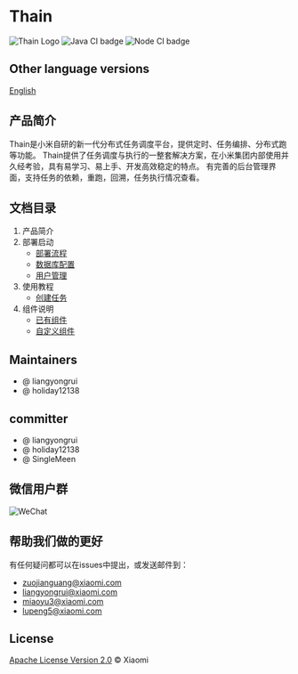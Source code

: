 <!--
 Copyright (c) 2019, Xiaomi, Inc.  All rights reserved.
 This source code is licensed under the Apache License Version 2.0, which
 can be found in the LICENSE file in the root directory of this source tree.
-->
# Thain

![Thain Logo](https://raw.githubusercontent.com/XiaoMi/Thain/master/docs/images/logo.png)
![Java CI badge](https://github.com/XiaoMi/Thain/workflows/Java%20CI/badge.svg)
![Node CI badge](https://github.com/XiaoMi/Thain/workflows/Node%20CI/badge.svg)

## Other language versions

[English](./readme.md)

## 产品简介

Thain是小米自研的新一代分布式任务调度平台，提供定时、任务编排、分布式跑等功能。
Thain提供了任务调度与执行的一整套解决方案，在小米集团内部使用并久经考验，具有易学习、易上手、开发高效稳定的特点。
有完善的后台管理界面，支持任务的依赖，重跑，回溯，任务执行情况查看。

## 文档目录

1. 产品简介
1. 部署启动
    - [部署流程](./docs/zh/1.部署启动/1.部署流程.md)
    - [数据库配置](./docs/zh/1.部署启动/2.数据库配置.md)
    - [用户管理](./docs/zh/1.部署启动/3.用户管理.md)
1. 使用教程
    - [创建任务](./docs/zh/2.使用教程/创建任务.md)
1. 组件说明
    - [已有组件](./docs/zh/3.组件说明/1.已有组件.md)
    - [自定义组件](./docs/zh/3.组件说明/2.自定义组件.md)

## Maintainers

- @ liangyongrui
- @ holiday12138

## committer

- @ liangyongrui
- @ holiday12138
- @ SingleMeen

## 微信用户群
![WeChat](http://cdn.cnbj1.fds.api.mi-img.com/thain/WechatIMG.png)

## 帮助我们做的更好
有任何疑问都可以在issues中提出，或发送邮件到：
- zuojianguang@xiaomi.com
- liangyongrui@xiaomi.com
- miaoyu3@xiaomi.com
- lupeng5@xiaomi.com

## License

[Apache License Version 2.0](LICENSE) © Xiaomi
